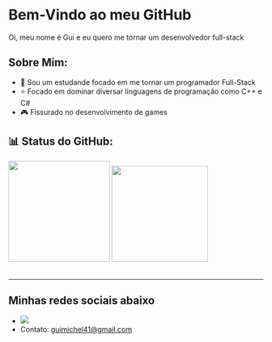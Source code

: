 
  
# Bem-Vindo ao meu GitHub

 Oi, meu nome é Gui e eu quero me tornar um desenvolvedor full-stack

  ## Sobre Mim:
  * 📝 Sou um estudande focado em me tornar um programador Full-Stack
  * ⭐ Focado em dominar diversar linguagens de programação como C++ e C#
  * 🎮 Fissurado no desenvolvimento de games
  
## 📊 Status do GitHub:
 <img height="200em" src="https://github-readme-streak-stats.herokuapp.com/?user=gui0r&theme=shadow_red&hide_border=false"/>
 <img height="190em" src="https://github-readme-stats.vercel.app/api/top-langs/?username=gui0r&theme=shadow_red&hide_border=false&include_all_commits=false&count_private=false&layout=compact"/>


 <br>
<br/>

---

## Minhas redes sociais abaixo


* <a href="https://www.instagram.com/gui_0r/" target="_blank"><img src="https://img.shields.io/badge/-Instagram-%23E4405F?style=for-the-badge&logo=instagram&logoColor=white" target="_blank"></a>
* Contato: guimichel41@gmail.com


